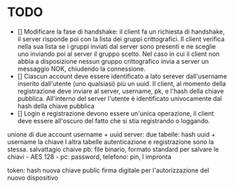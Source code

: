 # TODO

- [] Modificare la fase di handshake: il client fa un richiesta di handshake, il server risponde poi con la lista dei gruppi crittografici. Il client verifica nella sua lista se i gruppi inviati dal server sono presenti e ne sceglie uno inviando poi al server il gruppo scelto. Nel caso in cui il client non abbia a disposizione nessun gruppo crittografico invia a server un messaggio NOK, chiudendo la connessione.
- [] Ciascun account deve essere identificato a lato serever dall'username inserito dall'utente (uno qualsiasi) più un uuid. Il client, al momento della registrazione deve inviare al server, username, pk, e l'hash della chiave pubblica. All'interno del server l'utente è identificato univocamente dal hash della chiave pubblica
- [] Login e registrazione devono essere un'unica operazione, il client deve essere all'oscuro del fatto che si stia registrando o loggando.

unione di due account
username + uuid server: due tabelle: hash uuid + username la chiave 
l altra tabelle 
autenticazione e registrazione sono la stessa.
salvattagio chaive pb: file binario, formato standard per salvare le chiavi - AES 128 - pc: password, telefono: pin, l impronta

token: hash nuova chiave public
firma digitale per l'autorizzazione del nuovo dispositivo